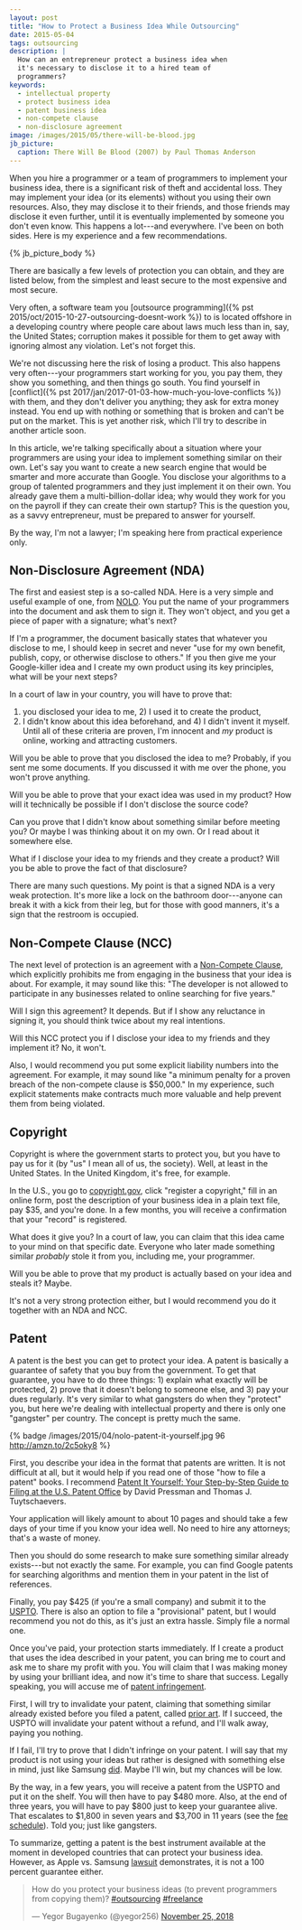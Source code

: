 ```yaml
---
layout: post
title: "How to Protect a Business Idea While Outsourcing"
date: 2015-05-04
tags: outsourcing
description: |
  How can an entrepreneur protect a business idea when
  it's necessary to disclose it to a hired team of
  programmers?
keywords:
  - intellectual property
  - protect business idea
  - patent business idea
  - non-compete clause
  - non-disclosure agreement
image: /images/2015/05/there-will-be-blood.jpg
jb_picture:
  caption: There Will Be Blood (2007) by Paul Thomas Anderson
---
```


When you hire a programmer or a team of programmers to implement your
business idea, there is a significant risk of theft and accidental loss. They
may implement your idea (or its elements) without you using their own
resources. Also, they may disclose it to their friends, and those friends
may disclose it even further, until it is eventually implemented by
someone you don't even know. This happens a lot---and everywhere. I've
been on both sides. Here is my experience and a few recommendations.

<!--more-->

{% jb_picture_body %}

There are basically a few levels of protection you can obtain, and they are
listed below, from the simplest and least secure to the most expensive and
most secure.

Very often, a software team you
[outsource programming]({% pst 2015/oct/2015-10-27-outsourcing-doesnt-work %})
to is located offshore
in a developing country where people care about laws much less than
in, say, the United States; corruption makes it possible for them to get away
with ignoring almost any violation. Let's not forget this.

We're not discussing here the risk of losing a product. This also happens
very often---your programmers start working for you, you pay them,
they show you something, and then things go south. You find yourself in
[conflict]({% pst 2017/jan/2017-01-03-how-much-you-love-conflicts %})
with them, and they don't deliver you anything; they ask for extra money instead.
You end up with nothing or something that is broken and can't be put on the market.
This is yet another risk, which I'll try to describe in another article soon.

In this article, we're talking specifically about a situation where your
programmers are using your idea to implement something similar on their own.
Let's say you want to create a new search engine that would be smarter and
more accurate than Google. You disclose your algorithms to a group of
talented programmers and they just implement it on their own. You already
gave them a multi-billion-dollar idea; why would they work for you on the
payroll if they can create their own startup? This is the question you,
as a savvy entrepreneur, must be prepared to answer for yourself.

By the way, I'm not a lawyer; I'm speaking here from practical experience only.

## Non-Disclosure Agreement (NDA)

The first and easiest step is a so-called NDA. Here is a very simple
and useful example of one, from
[NOLO](http://www.nolo.com/legal-encyclopedia/sample-confidentiality-agreement-nda-33343.html).
You put the name of your programmers into the document and ask them to sign it.
They won't object, and you get a piece of paper with a signature; what's next?

If I'm a programmer, the document basically states that whatever you disclose
to me, I should keep in secret and never "use for my own benefit, publish, copy,
or otherwise disclose to others." If you then give me your Google-killer idea
and I create my own product using its key principles, what will be your next steps?

In a court of law in your country, you will have to prove that:
1) you disclosed your idea to me, 2) I used it to create the product,
3) I didn't know about this idea beforehand, and 4) I didn't invent it myself.
Until all of these criteria are proven, I'm innocent and _my_ product is online, working
and attracting customers.

Will you be able to prove that you disclosed the idea to me? Probably, if
you sent me some documents. If you discussed it with me over the phone, you
won't prove anything.

Will you be able to prove that your exact idea was used in my product?
How will it technically be possible if I don't disclose the source code?

Can you prove that I didn't know about something similar before meeting you?
Or maybe I was thinking about it on my own. Or I read about it somewhere else.

What if I disclose your idea to my friends and they create a product? Will
you be able to prove the fact of that disclosure?

There are many such questions. My point is that a signed NDA
is a very weak protection. It's more like a lock on the bathroom door---anyone can break it with a kick from their leg, but for those with
good manners, it's a sign that the restroom is occupied.

## Non-Compete Clause (NCC)

The next level of protection is an agreement with a [Non-Compete Clause](http://en.wikipedia.org/wiki/Non-compete_clause),
which explicitly prohibits me from engaging in the business that your
idea is about. For example, it may sound like this: "The developer
is not allowed to participate in any businesses related to online searching
for five years."

Will I sign this agreement? It depends. But if I show any reluctance
in signing it, you should think twice about my real intentions.

Will this NCC protect you if I disclose your idea to my friends and they
implement it? No, it won't.

Also, I would recommend you put some explicit liability numbers into the
agreement. For example, it may sound like
"a minimum penalty for a proven breach of the non-compete clause is $50,000."
In my experience, such explicit statements make contracts much more
valuable and help prevent them from being violated.

## Copyright

Copyright is where the government starts to protect you, but you have to
pay us for it (by "us" I mean all of us, the society). Well, at least in
the United States. In the United Kingdom, it's free, for example.

In the U.S., you go to [copyright.gov](http://www.copyright.gov),
click "register a copyright,"
fill in an online form,
post the description of your business idea in a plain text file,
pay $35, and you're done.
In a few months, you will receive a confirmation that your "record"
is registered.

What does it give you? In a court of law, you can claim that this idea
came to your mind on that specific date. Everyone who later made something
similar _probably_ stole it from you, including me, your programmer.

Will you be able to prove that my product is actually based on your idea
and steals it? Maybe.

It's not a very strong protection either, but I would recommend you do it
together with an NDA and NCC.

## Patent

A patent is the best you can get to protect your idea. A patent is basically
a guarantee of safety that you buy from the government. To get that
guarantee, you have to do three things: 1) explain what exactly will be protected,
2) prove that it doesn't belong to someone else, and 3) pay your dues regularly.
It's very similar to what gangsters do when they "protect" you,
but here we're dealing with intellectual property and there is only one
"gangster" per country. The concept is pretty much the same.

{% badge /images/2015/04/nolo-patent-it-yourself.jpg 96 http://amzn.to/2c5oky8 %}

First, you describe your idea in the format that patents are written. It is
not difficult at all, but it would help if you read one of those "how to file
a patent" books. I recommend
[Patent It Yourself: Your Step-by-Step Guide to Filing at the U.S. Patent Office](http://amzn.to/2c5oky8)
by David Pressman and Thomas J. Tuytschaevers.

Your application will likely amount to about 10 pages and should take a few days
of your time if you know your idea well. No need to hire any attorneys; that's a
waste of money.

Then you should do some research to make sure something similar already
exists---but not exactly the same. For example, you can find Google patents
for searching algorithms and mention them in your patent in the list
of references.

Finally, you pay $425 (if you're a small company) and submit it to the
[USPTO](http://www.uspto.gov). There is also an option to file a "provisional"
patent, but I would recommend you not do this, as it's just an extra hassle. Simply
file a normal one.

Once you've paid, your protection starts immediately. If I create a product
that uses the idea described in your patent, you can bring me to court
and ask me to share my profit with you. You will claim that I was making
money by using your brilliant idea, and now it's time to share that success.
Legally speaking, you will
accuse me of [patent infringement](http://en.wikipedia.org/wiki/Patent_infringement).

First, I will try to invalidate your patent, claiming that something
similar already existed before you filed a patent, called
[prior art](http://en.wikipedia.org/wiki/Prior_art). If I succeed, the USPTO will
invalidate your patent without a refund, and I'll walk away, paying you nothing.

If I fail, I'll try to prove that I didn't infringe on your patent. I will say
that my product is not using your ideas but rather is designed with something else
in mind, just like Samsung [did](http://en.wikipedia.org/wiki/Apple_Inc._v._Samsung_Electronics_Co.).
Maybe I'll win, but my chances will be low.

By the way, in a few years, you will receive a patent from the USPTO and put it on the shelf.
You will then have to pay $480 more. Also, at the end of three years, you will have to pay $800 just
to keep your guarantee alive. That escalates to $1,800 in seven years and $3,700 in 11 years
(see the [fee schedule](http://www.uspto.gov/learning-and-resources/fees-and-payment/uspto-fee-schedule)).
Told you; just like gangsters.

To summarize, getting a patent is the best instrument available at the moment
in developed countries that can protect your business idea.
However, as Apple vs. Samsung [lawsuit](http://en.wikipedia.org/wiki/Apple_Inc._v._Samsung_Electronics_Co.) demonstrates,
it is not a 100 percent guarantee either.

<blockquote class="twitter-tweet" data-lang="en"><p lang="en" dir="ltr">How do you protect your business ideas (to prevent programmers from copying them)? <a href="https://twitter.com/hashtag/outsourcing?src=hash&amp;ref_src=twsrc%5Etfw">#outsourcing</a> <a href="https://twitter.com/hashtag/freelance?src=hash&amp;ref_src=twsrc%5Etfw">#freelance</a></p>&mdash; Yegor Bugayenko (@yegor256) <a href="https://twitter.com/yegor256/status/1066629433447129089?ref_src=twsrc%5Etfw">November 25, 2018</a></blockquote>
<script async src="https://platform.twitter.com/widgets.js" charset="utf-8"></script>
